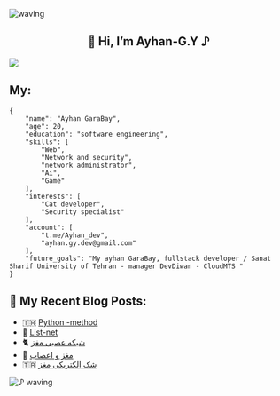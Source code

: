 ![waving](https://capsule-render.vercel.app/api?type=waving&height=90&color=gradient)

<h2 align="center">👋 Hi, I’m Ayhan-G.Y ♪ </h2> 



![](https://github.com/ayhan-dev/ayhan-dev/blob/main/header.png) 



## My: 

```
{
    "name": "Ayhan GaraBay",
    "age": 20,
    "education": "software engineering",
    "skills": [
        "Web",
        "Network and security",
        "network administrator",
        "Ai",
        "Game"
    ],
    "interests": [
        "Cat developer",
        "Security specialist"
    ],
    "account": [
        "t.me/Ayhan_dev",
        "ayhan.gy.dev@gmail.com"
    ],
    "future_goals": "My ayhan GaraBay, fullstack developer / Sanat Sharif University of Tehran - manager DevDiwan - CloudMTS "
}
```

 
   
 ## 🌟 My Recent Blog Posts:
<!-- BLOGPOSTS:START -->
 - 🇹🇷 [Python -method](https://ayhandev.hashnode.dev/python-method)
 - 🐍 [List-net](https://ayhandev.hashnode.dev/list-net)
 - 🐈 [شبکه عصبی مغز](https://ayhandev.hashnode.dev/shbkh-aasbi-mghz)
 - 🌟 [مغز و اعصاب](https://ayhandev.hashnode.dev/mghz-o-aaasab)
 - 🇹🇷 [شک الکتریکی مغز](https://ayhandev.hashnode.dev/shk-alktriki-mghz)<!-- BLOGPOSTS:END -->
 
   
   
![♪ waving](https://capsule-render.vercel.app/api?type=waving&height=90&section=footer)

 
